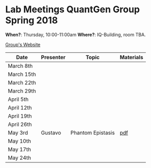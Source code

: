 # Lab Meetings QuantGen Group Spring 2018

**When?**: Thursday, 10:00-11:00am
**Where?**: IQ-Building, room TBA.


[Group's Website](http://quantgen.github.io/)

| Date           | Presenter     |  Topic        |  Materials    |
| -------------  | ------------- | ------------- | ------------- |
| March  8th     |               |               |               |
| March 15th     |               |               |               |
| March 22th     |               |               |               |
| March 29th     |               |               |               |
| April  5th     |               |               |               |
| April 12th     |               |               |               |
| April 19th     |               |               |               |
| April 26th     |               |               |               |
| May    3rd     |  Gustavo             |   Phantom Epistasis            |   [pdf]()       |
| May   10th     |               |               |               |
| May   17th     |               |               |               |
| May   24th     |               |               |               |
